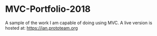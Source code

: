 # MVC-Portfolio-2018
A sample of the work I am capable of doing using MVC.
A live version is hosted at: https://ian.prototeam.org